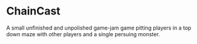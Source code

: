 # ChainCast
A small unfinished and unpolished game-jam game pitting players in a top down maze with other players and a single persuing monster.
